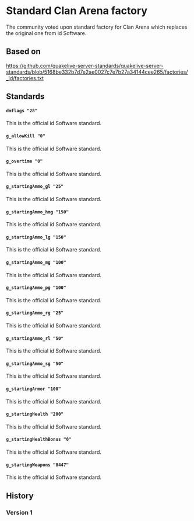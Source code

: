 # Standard Clan Arena factory

The community voted upon standard factory for Clan Arena which replaces the original one from id Software.

## Based on

https://github.com/quakelive-server-standards/quakelive-server-standards/blob/5168be332b7d7e2ae0027c7e7b27a34144cee265/factories/_id/factories.txt

## Standards

#### `dmflags "28"`

This is the official id Software standard.

#### `g_allowKill "0"`

This is the official id Software standard.

#### `g_overtime "0"`

This is the official id Software standard.

#### `g_startingAmmo_gl "25"`

This is the official id Software standard.

#### `g_startingAmmo_hmg "150"`

This is the official id Software standard.

#### `g_startingAmmo_lg "150"`

This is the official id Software standard.

#### `g_startingAmmo_mg "100"`

This is the official id Software standard.

#### `g_startingAmmo_pg "100"`

This is the official id Software standard.

#### `g_startingAmmo_rg "25"`

This is the official id Software standard.

#### `g_startingAmmo_rl "50"`

This is the official id Software standard.

#### `g_startingAmmo_sg "50"`

This is the official id Software standard.

#### `g_startingArmor "100"`

This is the official id Software standard.

#### `g_startingHealth "200"`

This is the official id Software standard.

#### `g_startingHealthBonus "0"`

This is the official id Software standard.

#### `g_startingWeapons "8447"`

This is the official id Software standard.

## History

### Version 1